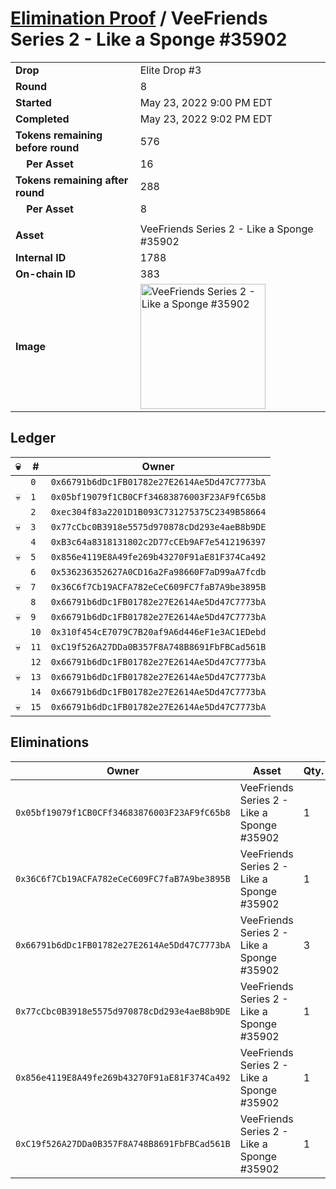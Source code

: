 # [Elimination Proof](./readme.md) / VeeFriends Series 2 - Like a Sponge #35902

|||
|---|---|
| **Drop** | Elite Drop #3 |
| **Round** | 8 |
| **Started** | May 23, 2022 9:00 PM EDT |
| **Completed** | May 23, 2022 9:02 PM EDT |
| **Tokens remaining before round** | 576 |
| **&nbsp;&nbsp;&nbsp;&nbsp;Per Asset** | 16 |
| **Tokens remaining after round** | 288 |
| **&nbsp;&nbsp;&nbsp;&nbsp;Per Asset** | 8 |
| | |
| **Asset** | VeeFriends Series 2 - Like a Sponge #35902 |
| **Internal ID** | 1788 |
| **On-chain ID** | 383 |
| **Image** | <img src="https://tcdn.blokpax.com/9648a5d9-1846-4789-9f2c-306383015c6a/01250b10f08464c403067203698c6facd2cc06424789dc492303381cd0ba5e74.png" height="200" alt="VeeFriends Series 2 - Like a Sponge #35902" /> |

## Ledger

| 💀 | # | Owner |
| --- | --- | --- |
|  | `0` | `0x66791b6dDc1FB01782e27E2614Ae5Dd47C7773bA` |
| 💀 | `1` | `0x05bf19079f1CB0CFf34683876003F23AF9fC65b8` |
|  | `2` | `0xec304f83a2201D1B093C731275375C2349B58664` |
| 💀 | `3` | `0x77cCbc0B3918e5575d970878cDd293e4aeB8b9DE` |
|  | `4` | `0xB3c64a8318131802c2D77cCEb9AF7e5412196397` |
| 💀 | `5` | `0x856e4119E8A49fe269b43270F91aE81F374Ca492` |
|  | `6` | `0x536236352627A0CD16a2Fa98660F7aD99aA7fcdb` |
| 💀 | `7` | `0x36C6f7Cb19ACFA782eCeC609FC7faB7A9be3895B` |
|  | `8` | `0x66791b6dDc1FB01782e27E2614Ae5Dd47C7773bA` |
| 💀 | `9` | `0x66791b6dDc1FB01782e27E2614Ae5Dd47C7773bA` |
|  | `10` | `0x310f454cE7079C7B20af9A6d446eF1e3AC1EDebd` |
| 💀 | `11` | `0xC19f526A27DDa0B357F8A748B8691FbFBCad561B` |
|  | `12` | `0x66791b6dDc1FB01782e27E2614Ae5Dd47C7773bA` |
| 💀 | `13` | `0x66791b6dDc1FB01782e27E2614Ae5Dd47C7773bA` |
|  | `14` | `0x66791b6dDc1FB01782e27E2614Ae5Dd47C7773bA` |
| 💀 | `15` | `0x66791b6dDc1FB01782e27E2614Ae5Dd47C7773bA` |


## Eliminations

| Owner | Asset | Qty. | Transaction |
| --- | --- | --- | --- |
| `0x05bf19079f1CB0CFf34683876003F23AF9fC65b8` | VeeFriends Series 2 - Like a Sponge #35902 | 1 | [Polygonscan](https://polygonscan.com/tx/0x50578dacd29562dfe4057b0558c85c06faf98b76573053e9781cef7e68f4a107) |
| `0x36C6f7Cb19ACFA782eCeC609FC7faB7A9be3895B` | VeeFriends Series 2 - Like a Sponge #35902 | 1 | [Polygonscan](https://polygonscan.com/tx/0x4fa79dba27d8a11ef948ac9350ba94da6720defa678699c972bdcdc896e4b337) |
| `0x66791b6dDc1FB01782e27E2614Ae5Dd47C7773bA` | VeeFriends Series 2 - Like a Sponge #35902 | 3 | [Polygonscan](https://polygonscan.com/tx/0x537bff0f68eef54cc1a4afb236934ba818040e511eff73025de0da7b384f2077) |
| `0x77cCbc0B3918e5575d970878cDd293e4aeB8b9DE` | VeeFriends Series 2 - Like a Sponge #35902 | 1 | [Polygonscan](https://polygonscan.com/tx/0xe785cf5d03039320d9e1266d895bf4632760b5a6e50d23d48c1542c0ac881b1c) |
| `0x856e4119E8A49fe269b43270F91aE81F374Ca492` | VeeFriends Series 2 - Like a Sponge #35902 | 1 | [Polygonscan](https://polygonscan.com/tx/0x7131506f1025600d2833b86d9bee7d7f852c4d47928715e18a794df90c1f8feb) |
| `0xC19f526A27DDa0B357F8A748B8691FbFBCad561B` | VeeFriends Series 2 - Like a Sponge #35902 | 1 | [Polygonscan](https://polygonscan.com/tx/0x55cc1c57331bf97565d6dc1dce8af35a30bb3329e9e1cccfae8277ea1e1cd7ab) |
